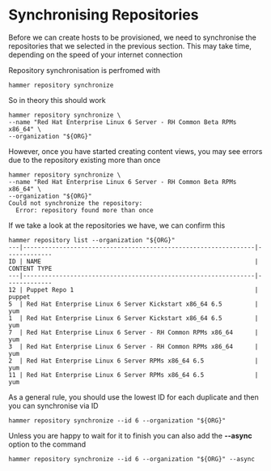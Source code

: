 # Synchronising Repositories

Before we can create hosts to be provisioned, we need to synchronise the repositories that we selected in the previous section. This may take time, depending on the speed of your internet connection

Repository synchronisation is perfromed with

```hammer repository synchronize```

So in theory this should work

```
hammer repository synchronize \
--name "Red Hat Enterprise Linux 6 Server - RH Common Beta RPMs x86_64" \
--organization "${ORG}"
```

However, once you have started creating content views, you may see errors due to the repository existing more than once

```
hammer repository synchronize \
--name "Red Hat Enterprise Linux 6 Server - RH Common Beta RPMs x86_64" \
--organization "${ORG}"
Could not synchronize the repository:
  Error: repository found more than once
```

If we take a look at the repositories we have, we can confirm this

```
hammer repository list --organization "${ORG}"
---|----------------------------------------------------------------|-------------
ID | NAME                                                           | CONTENT TYPE
---|----------------------------------------------------------------|-------------
12 | Puppet Repo 1                                                  | puppet
5  | Red Hat Enterprise Linux 6 Server Kickstart x86_64 6.5         | yum
1  | Red Hat Enterprise Linux 6 Server Kickstart x86_64 6.5         | yum
7  | Red Hat Enterprise Linux 6 Server - RH Common RPMs x86_64      | yum
3  | Red Hat Enterprise Linux 6 Server - RH Common RPMs x86_64      | yum
2  | Red Hat Enterprise Linux 6 Server RPMs x86_64 6.5              | yum
11 | Red Hat Enterprise Linux 6 Server RPMs x86_64 6.5              | yum
```

As a general rule, you should use the lowest ID for each duplicate and then you can synchronise via ID

```hammer repository synchronize --id 6 --organization "${ORG}" ```

Unless you are happy to wait for it to finish you can also add the **--async** option to the command

```hammer repository synchronize --id 6 --organization "${ORG}" --async```
